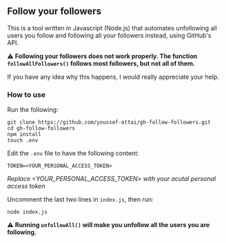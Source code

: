 ## Follow your followers

This is a tool written in Javascript (Node.js) that automates 
unfollowing all users you follow and following all your followers instead,
using GitHub's API.

⚠ **Following your followers does not work properly.
The function `followAllFollowers()` follows most followers,
but not all of them.**

If you have any idea why this happens,
I would really appreciate your help.

### How to use

Run the following:

```
git clone https://github.com/youssef-attai/gh-follow-followers.git
cd gh-follow-followers
npm install
touch .env
```
Edit the `.env` file to have the following content:

```
TOKEN=<YOUR_PERSONAL_ACCESS_TOKEN>
```

*Replace <YOUR_PERSONAL_ACCESS_TOKEN> with your acutal personal access token*

Uncomment the last two lines in `index.js`, then run:

```
node index.js
```

⚠  **Running `unfollowAll()` will make you unfollow all the users you are following.**